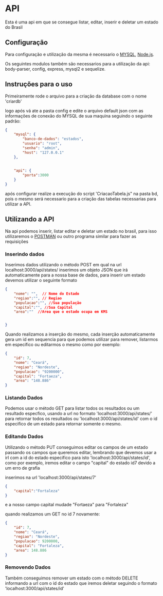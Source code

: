 # API

Esta é uma api em que se consegue listar, editar, inserir e deletar um estado do Brasil

## Configuração 

Para configuração e utilização da mesma é necessario o [MYSQL](https://www.mysql.com/downloads/), [Node.js](https://nodejs.org/en/).

Os seguintes modulos também são necessarios para a utilização da api: body-parser, config, express, mysql2 e sequelize.

## Instruções para o uso

Primeiramente rode o arquivo para a criação da database com o nome 'criardb'

logo após vá ate a pasta config e edite o arquivo default json com as informações de conexão do MYSQL de sua maquina seguindo o seguinte padrão:

```JSON
{
    "mysql": {
        "banco-de-dados": "estados",
        "usuario": "root",
        "senha": "admin",
        "host": "127.0.0.1"
    },
    
    
    "api": {
        "porta":3000
    }
}
```

após configurar realize a execução do script 'CriacaoTabela.js" na pasta bd, pois o mesmo será necessario para a criação das tabelas necessarias para utilizar a API.


## Utilizando a API

Na api podemos inserir, listar editar e deletar um estado no brasil, para isso utilizaremos o [POSTMAN](https://www.postman.com/downloads/) ou outro programa similar para fazer as requisições

### Inserindo dados
Inserimos dados utilizando o método POST em qual na url localhost:3000/api/states/ inserimos um objeto JSON que irá automaticamente para a nossa base de dados, para inserir um estado devemos utilizar o seguinte formato
```JSON
{
    "nome": "",  // Nome do Estado
    "regiao":"", // Regiao
    "populacao":"", //Sua população
    "capital":"", //Sua Capital
    "area":""  //Area que o estado ocupa em KMS


}
```
Quando realizamos a inserção do mesmo, cada inserção automaticamente gera um id em sequencia para que podemos utilizar para remover, listarmos em especifico ou editarmos o mesmo como por exemplo:
```JSON 
{
    "id": 7,
    "nome": "Ceará",
    "regiao": "Nordeste",
    "populacao": "9200000",
    "capital": "Fortaeza",
    "area": "148.886"
}
```
### Listando Dados 

Podemos usar o método GET para listar todos os resultados ou um resultado especfico, usando a url no formato 'localhost:3000/api/states/' para retornar todos os resultados ou 'localhost:3000/api/states/id' com o id especifico de um estado para retornar somente o mesmo.

### Editando Dados

Utilizando o método PUT conseguimos editar os campos de um estado passando os campos que queremos editar, lembrando que devemos usar a irl com a id do estado especifico para isto 'localhost:3000/api/states/id', como 
por exemplo, iremos editar o campo "capital" do estado id7 devido a um erro de grafia

inserimos na url 'localhost:3000/api/states/7'
```JSON
{
    "capital":"Fortaleza"
}
```
e a nosso campo capital mudade "Fortaeza" para "Fortaleza"

quando realizamos um GET no id 7 novamente:
```JSON
{
    "id": 7,
    "nome": "Ceará",
    "regiao": "Nordeste",
    "populacao": 9200000,
    "capital": "Fortaleza",
    "area": 148.886
}
```

### Removendo Dados

Também conseguimos remover um estado com o método DELETE informando a url com o id do estado que iremos deletar seguindo o formato 'localhost:3000/api/states/id'
